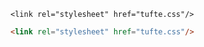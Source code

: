 ```
<link rel="stylesheet" href="tufte.css"/>
```

~~~html
<link rel="stylesheet" href="tufte.css"/>
~~~
